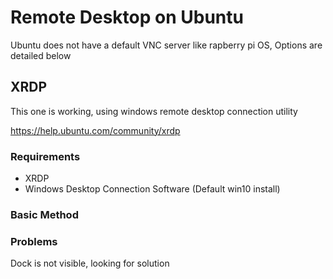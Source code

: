# Remote Desktop on Ubuntu

Ubuntu does not have a default VNC server like rapberry pi OS, Options are detailed below




## XRDP

This one is working, using windows remote desktop connection utility

https://help.ubuntu.com/community/xrdp

### Requirements
* XRDP
* Windows Desktop Connection Software (Default win10 install)

### Basic Method


### Problems

Dock is not visible, looking for solution
